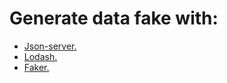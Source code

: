# Generate data fake with:
- [Json-server.](https://github.com/typicode/json-server)
- [Lodash.](https://lodash.com/)
- [Faker.](https://github.com/marak/Faker.js)


